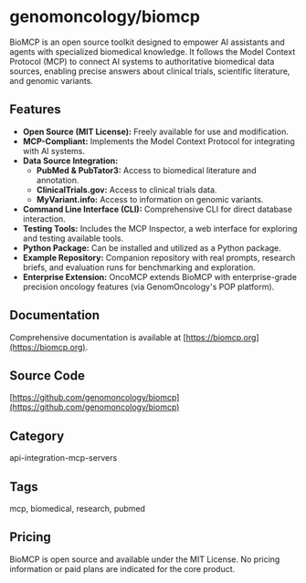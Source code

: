 # genomoncology/biomcp

BioMCP is an open source toolkit designed to empower AI assistants and agents with specialized biomedical knowledge. It follows the Model Context Protocol (MCP) to connect AI systems to authoritative biomedical data sources, enabling precise answers about clinical trials, scientific literature, and genomic variants.

## Features
- **Open Source (MIT License):** Freely available for use and modification.
- **MCP-Compliant:** Implements the Model Context Protocol for integrating with AI systems.
- **Data Source Integration:**
  - **PubMed & PubTator3:** Access to biomedical literature and annotation.
  - **ClinicalTrials.gov:** Access to clinical trials data.
  - **MyVariant.info:** Access to information on genomic variants.
- **Command Line Interface (CLI):** Comprehensive CLI for direct database interaction.
- **Testing Tools:** Includes the MCP Inspector, a web interface for exploring and testing available tools.
- **Python Package:** Can be installed and utilized as a Python package.
- **Example Repository:** Companion repository with real prompts, research briefs, and evaluation runs for benchmarking and exploration.
- **Enterprise Extension:** OncoMCP extends BioMCP with enterprise-grade precision oncology features (via GenomOncology's POP platform).

## Documentation
Comprehensive documentation is available at [https://biomcp.org](https://biomcp.org).

## Source Code
[https://github.com/genomoncology/biomcp](https://github.com/genomoncology/biomcp)

## Category
api-integration-mcp-servers

## Tags
mcp, biomedical, research, pubmed

## Pricing
BioMCP is open source and available under the MIT License. No pricing information or paid plans are indicated for the core product.